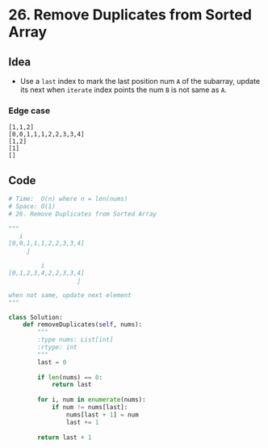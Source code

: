 # 26. Remove Duplicates from Sorted Array




## Idea 

- Use a `last` index to mark the last position num `A` of the subarray, update its next when `iterate` index points the num `B` is not same as `A`.

### Edge case 

```
[1,1,2]
[0,0,1,1,1,2,2,3,3,4]
[1,2]
[1]
[]
```

## Code 

``` python 
# Time:  O(n) where n = len(nums)
# Space: O(1)
# 26. Remove Duplicates from Sorted Array

"""
   i 
[0,0,1,1,1,2,2,3,3,4]
     j

         i 
[0,1,2,3,4,2,2,3,3,4]
                   j

when not same, update next element 
"""

class Solution:
    def removeDuplicates(self, nums):
        """
        :type nums: List[int]
        :rtype: int
        """
        last = 0 
        
        if len(nums) == 0:
            return last 
        
        for i, num in enumerate(nums):
            if num != nums[last]:
                nums[last + 1] = num
                last += 1
            
        return last + 1

```